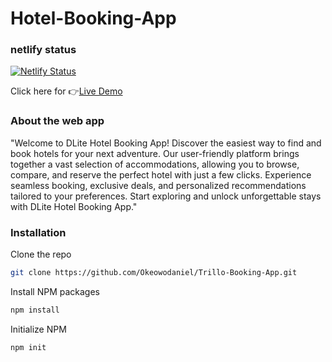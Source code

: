 ﻿# Hotel-Booking-App

### netlify status

[![Netlify Status](https://api.netlify.com/api/v1/badges/4b2444fb-a4ee-46af-9a79-6317232a1c5e/deploy-status)](https://app.netlify.com/sites/dlitehotelapp/deploys)

Click here for 👉[Live Demo](https://dlitehotelapp.netlify.app)

### About the web app
"Welcome to DLite Hotel Booking App! Discover the easiest way to find and book hotels for your next adventure. Our user-friendly platform brings together a vast selection of accommodations, allowing you to browse, compare, and reserve the perfect hotel with just a few clicks. Experience seamless booking, exclusive deals, and personalized recommendations tailored to your preferences. Start exploring and unlock unforgettable stays with DLite Hotel Booking App."

### Installation

Clone the repo

```sh
git clone https://github.com/Okeowodaniel/Trillo-Booking-App.git
```

Install NPM packages

```sh
npm install
```

Initialize NPM

```sh
npm init
```
